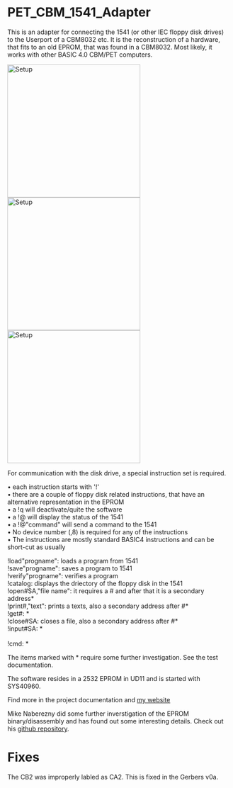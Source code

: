 # PET_CBM_1541_Adapter
This is an adapter for connecting the 1541 (or other IEC floppy disk drives) to the Userport of a CBM8032 etc. It is the reconstruction of a hardware, that fits to an old EPROM, that was found in a CBM8032. Most likely, it works with other BASIC 4.0 CBM/PET computers.

<img src="https://github.com/svenpetersen1965/PET_CBM_1541_Adapter/blob/main/Rev.%200/Pictures/9899_-_CBM1541Ada.JPG" width="300" alt="Setup">

<img src="https://github.com/svenpetersen1965/PET_CBM_1541_Adapter/blob/main/Rev.%200/Pictures/9896_-_installation_CBM1541ada.JPG" width="300" alt="Setup">

<img src="https://github.com/svenpetersen1965/PET_CBM_1541_Adapter/blob/main/Rev.%200/Pictures/0037_-_setup_1541-II.JPG" width="300" alt="Setup">

For communication with the disk drive, a special instruction set is required.

•	each instruction starts with '!'<br> 
•	there are a couple of floppy disk related instructions, that have an alternative representation in the EPROM<br>
•	a !q will deactivate/quite the software<br>
•	a !@ will display the status of the 1541<br>
•	a !@"command" will send a command to the 1541<br>
•	No device number (,8) is required for any of the instructions<br>
•	The instructions are mostly standard BASIC4 instructions and can be short-cut as usually

!load"progname": 	       loads a program from 1541 <br>
!save"progname": 	       saves a program to 1541 <br>
!verify"progname":	       verifies a program <br>
!catalog: 	               displays the driectory of the floppy disk in the 1541 <br>
!open#SA,"file name": 	   it requires a # and after that it is a secondary address* <br>
!print#,"text": 	         prints a texts, also a secondary address after #* <br>
!get#: 	   * <br>
!close#SA: 	               closes a file, also a secondary address after #* <br>
!input#SA: *<br>  
!cmd: *<br>

The items marked with * require some further investigation. See the test documentation.

The software resides in a 2532 EPROM in UD11 and is started with SYS40960.

Find more in the project documentation and <a href="http://tech.guitarsite.de/cbm_1541_ada.html">my website</a> 

Mike Naberezny  did some further inverstigation of the EPROM binary/disassembly and has found out some interesting details. Check out his <a href="https://github.com/mnaberez/vc1541dos">github repository</a>.

# Fixes
The CB2 was improperly labled as CA2. This is fixed in the Gerbers v0a.
